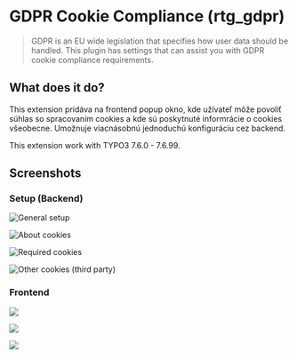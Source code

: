 GDPR Cookie Compliance (rtg_gdpr)
=======================================================
> GDPR is an EU wide legislation that specifies how user data should be handled. This plugin has settings that can assist you with GDPR cookie compliance requirements.

## What does it do?

This extension pridáva na frontend popup okno, kde užívateľ môže povoliť súhlas so spracovaním cookies a kde sú poskytnuté informrácie o cookies všeobecne. Umožnuje viacnásobnú jednoduchú konfiguráciu cez backend.   

This extension work with TYPO3 7.6.0 - 7.6.99.

## Screenshots

### Setup (Backend)

![General setup](https://rtg.magnetica.sk/fileadmin/rtg/user_upload/typo3/ext/rtggdpr/gdpr-setup-general.png)

![About cookies](https://rtg.magnetica.sk/fileadmin/rtg/user_upload/typo3/ext/rtggdpr/gdpr-setup-cookies-about.png)

![Required cookies](https://rtg.magnetica.sk/fileadmin/rtg/user_upload/typo3/ext/rtggdpr/gdpr-setup-cookies-required.png)

![Other cookies (third party)](https://rtg.magnetica.sk/fileadmin/rtg/user_upload/typo3/ext/rtggdpr/gdpr-setup-cookies-other.png)

### Frontend

![](https://rtg.magnetica.sk/fileadmin/rtg/user_upload/typo3/ext/rtggdpr/gdpr-frontend-1.png)

![](https://rtg.magnetica.sk/fileadmin/rtg/user_upload/typo3/ext/rtggdpr/gdpr-frontend-2.png)

![](https://rtg.magnetica.sk/fileadmin/rtg/user_upload/typo3/ext/rtggdpr/gdpr-frontend-3.png)
